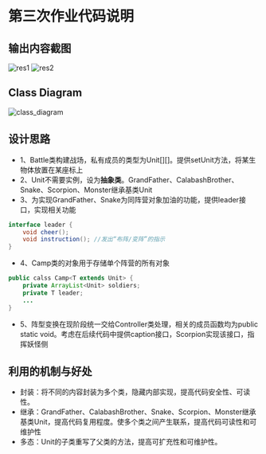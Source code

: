 # 第三次作业代码说明

## 输出内容截图
![res1](https://github.com/XYm1998/java-2019-homeworks/blob/master/3-OOPAdvanced/徐翊萌-161220150/img/res1.png)
![res2](https://github.com/XYm1998/java-2019-homeworks/blob/master/3-OOPAdvanced/徐翊萌-161220150/img/res2.png)

## Class Diagram
![class_diagram](https://github.com/XYm1998/java-2019-homeworks/blob/master/3-OOPAdvanced/徐翊萌-161220150/img/Calss_Diagram.png)

## 设计思路
* 1、Battle类构建战场，私有成员的类型为Unit[][]。提供setUnit方法，将某生物体放置在某座标上<br>
* 2、Unit不需要实例，设为**抽象类**。GrandFather、CalabashBrother、Snake、Scorpion、Monster继承基类Unit<br>
* 3、为实现GrandFather、Snake为同阵营对象加油的功能，提供leader接口，实现相关功能
```Java
interface leader {
	void cheer();
	void instruction(); //发出“布阵/变阵”的指示
}
```
* 4、Camp类的对象用于存储单个阵营的所有对象
```Java
public calss Camp<T extends Unit> {
	private ArrayList<Unit> soldiers;
	private T leader;
	...
}
```
* 5、阵型变换在现阶段统一交给Controller类处理，相关的成员函数均为public static void。考虑在后续代码中提供caption接口，Scorpion实现该接口，指挥妖怪侧

## 利用的机制与好处
* 封装：将不同的内容封装为多个类，隐藏内部实现，提高代码安全性、可读性。<br>
* 继承：GrandFather、CalabashBrother、Snake、Scorpion、Monster继承基类Unit，提高代码复用程度。使多个类之间产生联系，提高代码可读性和可维护性<br>
* 多态：Unit的子类重写了父类的方法，提高可扩充性和可维护性。